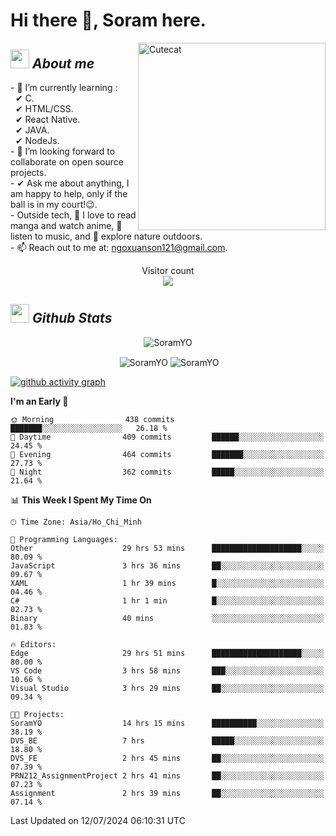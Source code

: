 # Hi there 👋, Soram here. 
 
<img align="right" width=300px alt="Cutecat" src="https://c.tenor.com/K33MDwMai28AAAAC/nyochio-d4dj.gif" />

## <img src="https://c.tenor.com/q8EQYnb8VLcAAAAi/re-zero.gif" width="30px">&nbsp;***About me***
 
\- 🌱 I’m currently learning :
  <br> &nbsp; ✔ C.
  <br> &nbsp; ✔ HTML/CSS.
  <br> &nbsp; ✔ React Native.
  <br> &nbsp; ✔ JAVA.
   <br> &nbsp; ✔ NodeJs.
<br> \- 👯 I’m looking forward to collaborate on open source projects.
<br> \- ✔ Ask me about anything, I am happy to help, only if the ball is in my court!😉.
<br> \- Outside tech,  📖 I love to read manga and watch anime, 🎵 listen to music, and 🌴 explore nature outdoors.
<br> \- 📫 Reach out to me at: ngoxuanson121@gmail.com.

<p align="center"> 
  Visitor count<br>
  <img src="https://profile-counter.glitch.me/SoramYO/count.svg" />
</p>

## <img src="https://c.tenor.com/moaQHad4VcMAAAAi/ram-dance.gif" width="30px">&nbsp;***Github Stats***
<p align="center"> <img src="https://komarev.com/ghpvc/?username=SoramYO" alt="SoramYO" /> </p>

<p align="center">&nbsp;<img align="center" src="https://github-readme-stats.vercel.app/api?username=SoramYO&theme=gotham&show_icons=true" alt="SoramYO" />

<img align="center" src="http://github-readme-streak-stats.herokuapp.com?user=SoramYO&theme=gotham&hide_border=true&date_format=M%20j%5B%2C%20Y%5D" alt="SoramYO" />


[![github activity graph](https://github-readme-activity-graph.vercel.app/graph?username=SoramYO&theme=tokyo-night)](https://github.com/SoramYO/github-readme-activity-graph)
<p src="https://github.com/sponsors/SoramYO/card" title="Sponsor SoramYO" height="225" width="600" style="border: 0;"></p>

<!--START_SECTION:waka-->
**I'm an Early 🐤** 

```text
🌞 Morning                438 commits         ███████░░░░░░░░░░░░░░░░░░   26.18 % 
🌆 Daytime                409 commits         ██████░░░░░░░░░░░░░░░░░░░   24.45 % 
🌃 Evening                464 commits         ███████░░░░░░░░░░░░░░░░░░   27.73 % 
🌙 Night                  362 commits         █████░░░░░░░░░░░░░░░░░░░░   21.64 % 
```


📊 **This Week I Spent My Time On** 

```text
🕑︎ Time Zone: Asia/Ho_Chi_Minh

💬 Programming Languages: 
Other                    29 hrs 53 mins      ████████████████████░░░░░   80.09 % 
JavaScript               3 hrs 36 mins       ██░░░░░░░░░░░░░░░░░░░░░░░   09.67 % 
XAML                     1 hr 39 mins        █░░░░░░░░░░░░░░░░░░░░░░░░   04.46 % 
C#                       1 hr 1 min          █░░░░░░░░░░░░░░░░░░░░░░░░   02.73 % 
Binary                   40 mins             ░░░░░░░░░░░░░░░░░░░░░░░░░   01.83 % 

🔥 Editors: 
Edge                     29 hrs 51 mins      ████████████████████░░░░░   80.00 % 
VS Code                  3 hrs 58 mins       ███░░░░░░░░░░░░░░░░░░░░░░   10.66 % 
Visual Studio            3 hrs 29 mins       ██░░░░░░░░░░░░░░░░░░░░░░░   09.34 % 

🐱‍💻 Projects: 
SoramYO                  14 hrs 15 mins      ██████████░░░░░░░░░░░░░░░   38.19 % 
DVS_BE                   7 hrs               █████░░░░░░░░░░░░░░░░░░░░   18.80 % 
DVS_FE                   2 hrs 45 mins       ██░░░░░░░░░░░░░░░░░░░░░░░   07.39 % 
PRN212_AssignmentProject 2 hrs 41 mins       ██░░░░░░░░░░░░░░░░░░░░░░░   07.23 % 
Assignment               2 hrs 39 mins       ██░░░░░░░░░░░░░░░░░░░░░░░   07.14 % 
```


 Last Updated on 12/07/2024 06:10:31 UTC
<!--END_SECTION:waka-->
